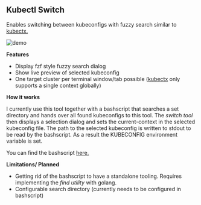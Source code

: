 ## Kubectl Switch

Enables switching between kubeconfigs with fuzzy search similar to [kubectx.](https://github.com/ahmetb/kubectx)

![demo](https://user-images.githubusercontent.com/33809186/71584820-b852dd00-2b14-11ea-98f3-7ad9a5d8a2bf.png)

**Features**

- Display fzf style fuzzy search dialog 
- Show live preview of selected kubeconfig
- One target cluster per terminal window/tab possible ([kubectx](https://github.com/ahmetb/kubectx) only supports a single context globally)

**How it works**

I currently use this tool together with a bashscript that searches a set directory and hands over all found kubeconfigs to this tool.
The _switch tool_ then displays a selection dialog and sets the current-context in the selected kubeconfig file.
The path to the selected kubeconfig is written to stdout to be read by the bashscript.
As a result the KUBECONFIG environment variable is set.

You can find the bashscript [here.](https://github.com/danielfoehrKn/bashscripts/blob/master/functions/switch.sh#L4)

**Limitations/ Planned**

- Getting rid of the bashscript to have a standalone tooling.
Requires implementing the _find utility_ with golang.
- Configurable search directory (currently needs to be configured in bashscript)